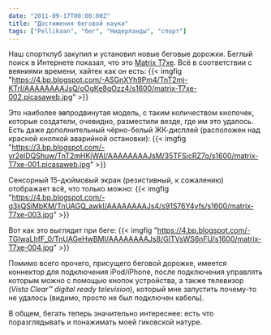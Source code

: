 ```yaml
---
date: "2011-09-17T00:00:00Z"
title: "Достижения беговой науки"
tags: ["Pellikaan", "бег", "Нидерланды", "спорт"]
---
```


Наш спортклуб закупил и установил новые беговые дорожки. Беглый поиск в Интернете показал, что это [Matrix T7xe](http://www.matrixfitness.com/product/view/t7xe-treadmill). Всё в соответствии с веяниями времени, хайтек как он есть:
{{< imgfig "https://4.bp.blogspot.com/-ASGnXYh9Pm4/TnT2mj-KTrI/AAAAAAAAJsQ/oOgKe8qOzz4/s1600/matrix-T7xe-002.picasaweb.jpg" >}}

<!--more-->

Это наиболее ~~за~~продвинутая модель, с таким количеством кнопочек, которые создатели, очевидно, разместили везде, где им это удалось. Есть даже дополнительный чёрно-белый ЖК-дисплей (расположен над красной кнопкой аварийной остановки):
{{< imgfig "https://3.bp.blogspot.com/-yr2elDQShuw/TnT2mHKjWAI/AAAAAAAAJsM/35TFSicRZ7o/s1600/matrix-T7xe-001.picasaweb.jpg" >}}

Сенсорный 15-дюймовый экран (резистивный, к сожалению) отображает всё, что только можно:
{{< imgfig "https://4.bp.blogspot.com/-g3ijQSiMbKM/TnUAGQ_awkI/AAAAAAAAJs4/s91S76Y4yfs/s1600/matrix-T7xe-003.jpg" >}}

Вот как это выглядит при беге:
{{< imgfig "https://4.bp.blogspot.com/-TGlwaLhfF_0/TnUAGeHwBMI/AAAAAAAAJs8/GITVsWS6nFU/s1600/matrix-T7xe-004.jpg" >}}

Помимо всего прочего, присущего беговой дорожке, имеется коннектор для подключения iPod/iPhone, после подключения управлять которым можно с помощью кнопок устройства, а также телевизор (*Vista Clear™ digital ready television*), который мне запустить почему-то не удалось (видимо, просто не был подключен кабель).

В общем, бегать теперь значительно интереснее: есть что поразглядывать и понажимать моей гиковской натуре.
